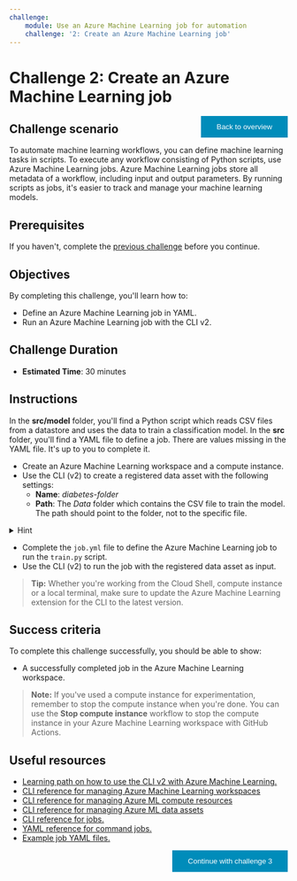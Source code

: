 ```yaml
---
challenge:
    module: Use an Azure Machine Learning job for automation
    challenge: '2: Create an Azure Machine Learning job'
---
```


<style>
.button  {
  border: none;
  color: white;
  padding: 12px 28px;
  background-color: #008CBA;
  float: right;
}
</style>

# Challenge 2: Create an Azure Machine Learning job

<button class="button" onclick="window.location.href='https://microsoftlearning.github.io/mslearn-mlops/';">Back to overview</button>

## Challenge scenario

To automate machine learning workflows, you can define machine learning tasks in scripts. To execute any workflow consisting of Python scripts, use Azure Machine Learning jobs. Azure Machine Learning jobs store all metadata of a workflow, including input and output parameters. By running scripts as jobs, it's easier to track and manage your machine learning models.

## Prerequisites

If you haven't, complete the [previous challenge](01-script.md) before you continue.

## Objectives

By completing this challenge, you'll learn how to:

- Define an Azure Machine Learning job in YAML.
- Run an Azure Machine Learning job with the CLI v2.

## Challenge Duration

- **Estimated Time**: 30 minutes

## Instructions

In the **src/model** folder, you'll find a Python script which reads CSV files from a datastore and uses the data to train a classification model. In the **src** folder, you'll find a YAML file to define a job. There are values missing in the YAML file. It's up to you to complete it. 

- Create an Azure Machine Learning workspace and a compute instance.
- Use the CLI (v2) to create a registered data asset with the following settings:
    - **Name**: *diabetes-folder*
    - **Path**: The *Data* folder which contains the CSV file to train the model. The path should point to the folder, not to the specific file.

<details>
<summary>Hint</summary>
<br/>
Using the CLI (v2) you can create a data asset by defining the <a href="https://docs.microsoft.com/azure/machine-learning/reference-yaml-data">configuration in a YAML file</a> <b>or</b> by specifying the configuration in the <a href="https://docs.microsoft.com/cli/azure/ml/data?view=azure-cli-latest">CLI command</a>.
</details>
 
- Complete the `job.yml` file to define the Azure Machine Learning job to run the `train.py` script.
- Use the CLI (v2) to run the job with the registered data asset as input. 

> **Tip:**
> Whether you're working from the Cloud Shell, compute instance or a local terminal, make sure to update the Azure Machine Learning extension for the CLI to the latest version.

## Success criteria

To complete this challenge successfully, you should be able to show:

- A successfully completed job in the Azure Machine Learning workspace.

> **Note:**
> If you've used a compute instance for experimentation, remember to stop the compute instance when you're done. You can use the **Stop compute instance** workflow to stop the compute instance in your Azure Machine Learning workspace with GitHub Actions.

## Useful resources

- [Learning path on how to use the CLI v2 with Azure Machine Learning.](https://docs.microsoft.com/learn/paths/train-models-azure-machine-learning-cli-v2/)
- [CLI reference for managing Azure Machine Learning workspaces](https://docs.microsoft.com/cli/azure/ml/workspace?view=azure-cli-latest)
- [CLI reference for managing Azure ML compute resources](https://docs.microsoft.com/cli/azure/ml/compute?view=azure-cli-latest)
- [CLI reference for managing Azure ML data assets](https://docs.microsoft.com/cli/azure/ml/data?view=azure-cli-latest)
- [CLI reference for jobs.](https://docs.microsoft.com/cli/azure/ml/job?view=azure-cli-latest)
- [YAML reference for command jobs.](https://docs.microsoft.com/azure/machine-learning/reference-yaml-job-command) 
- [Example job YAML files.](https://github.com/Azure/azureml-examples/tree/main/cli/jobs/basics) 

<button class="button" onclick="window.location.href='03-github-actions';">Continue with challenge 3</button>
